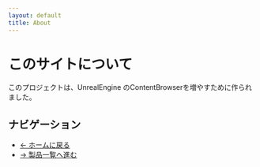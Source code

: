 ```yaml
---
layout: default
title: About
---
```

# このサイトについて

このプロジェクトは、UnrealEngine のContentBrowserを増やすために作られました。

## ナビゲーション

- [← ホームに戻る](index.md)
- [→ 製品一覧へ進む](products/index.md)
